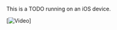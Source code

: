 This is a TODO running on an iOS device.

[![Video](https://s31.aconvert.com/convert/p3r68-cdx67/lvv8f-rfzdp.gif)]
